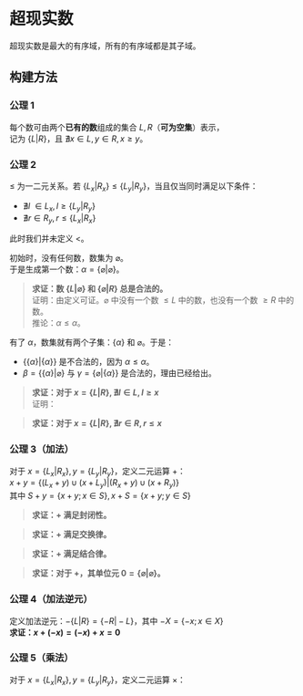 # 超现实数
超现实数是最大的有序域，所有的有序域都是其子域。


## 构建方法

### 公理 1
每个数可由两个**已有的数**组成的集合 $L,R$（**可为空集**）表示，  
记为 $\{L|R\}$，且 $\nexists x\in L,y\in R,x\ge y$。  

### 公理 2
$\le$ 为一二元关系。若 $\{L_x|R_x\}\le\{L_y|R_y\}$，当且仅当同时满足以下条件：
- $\nexists l\ \in L_x,l\ge \{L_y|R_y\}$
- $\nexists r\in R_y,r\le\{L_x|R_x\}$  

此时我们并未定义 $<$。

初始时，没有任何数，数集为 $\varnothing$。  
于是生成第一个数：$\alpha=\{\varnothing|\varnothing\}$。  

> **求证：数 $\{L|\varnothing\}$ 和 $\{\varnothing|R\}$ 总是合法的。**  
证明：由定义可证。$\varnothing$ 中没有一个数 $\le L$ 中的数，也没有一个数 $\ge R$ 中的数。  
推论：$\alpha\le\alpha$。    

有了 $\alpha$，数集就有两个子集：$\{\alpha\}$ 和 $\varnothing$。于是：

- $\{\{\alpha\}|\{\alpha\}\}$ 是不合法的，因为 $\alpha\le\alpha$。
- $\beta=\{\{\alpha\}|\varnothing\}$ 与 $\gamma=\{\varnothing|\{\alpha\}\}$ 是合法的，理由已经给出。

> **求证：对于 $x=\{L|R\},\nexists l\in L,l\ge x$**  
证明：

> **求证：对于 $x=\{L|R\},\nexists r\in R,r\le x$**



### 公理 3（加法）
对于 $x=\{L_x|R_x\},y=\{L_y|R_y\}$，定义二元运算 $+$：  
$x+y=\{(L_x+y)\cup(x+L_y)|(R_x+y)\cup(x+R_y)\}$  
其中 $S+y=\{x+y;x\in S\},x+S=\{x+y;y\in S\}$

>**求证：$+$ 满足封闭性。**  

>**求证：$+$ 满足交换律。**  

>**求证：$+$ 满足结合律。**  

>**求证：对于 $+$，其单位元 $0=\{\varnothing|\varnothing\}$。**

### 公理 4（加法逆元）
定义加法逆元：$-\{L|R\}=\{-R|-L\}$，其中 $-X=\{-x;x\in X\}$  
**求证：$x+(-x)=(-x)+x=0$**

### 公理 5（乘法）
对于 $x=\{L_x|R_x\},y=\{L_y|R_y\}$，定义二元运算 $\times$：  